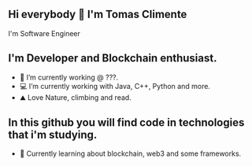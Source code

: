 ## Hi everybody 👋 I'm Tomas Climente
I'm Software Engineer

## I'm Developer and Blockchain enthusiast.
- 🔭 I’m currently working @ ???.
- 💻 I’m currently working with Java, C++, Python and more.
- ⛰️ Love Nature, climbing and read.

## In this github you will find code in technologies that i'm studying.
- 🌱 Currently learning about blockchain, web3 and some frameworks.
